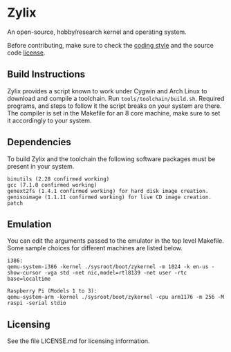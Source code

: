 # Zylix
An open-source, hobby/research kernel and operating system.

Before contributing, make sure to check the [coding style](https://github.com/MatthewEdgmon/Zylix/blob/master/STYLE.md) and the source code [license](https://github.com/MatthewEdgmon/Zylix/blob/master/LICENSE.md).

## Build Instructions
Zylix provides a script known to work under Cygwin and Arch Linux to download and compile a toolchain. Run ```tools/toolchain/build.sh```. Required programs, and steps to follow it the script breaks on your system are there. The compiler is set in the Makefile for an 8 core machine, make sure to set it accordingly to your system.

## Dependencies
To build Zylix and the toolchain the following software packages must be present in your system.

```
binutils (2.28 confirmed working)
gcc (7.1.0 confirmed working)
genext2fs (1.4.1 confirmed working) for hard disk image creation.
genisoimage (1.1.11 confirmed working) for live CD image creation.
patch
```

## Emulation
You can edit the arguments passed to the emulator in the top level Makefile. Some sample choices for different machines are listed below.
```
i386:
qemu-system-i386 -kernel ./sysroot/boot/zykernel -m 1024 -k en-us -show-cursor -vga std -net nic,model=rtl8139 -net user -rtc base=localtime

Raspberry Pi (Models 1 to 3):
qemu-system-arm -kernel ./sysroot/boot/zykernel -cpu arm1176 -m 256 -M raspi -serial stdio

```

## Licensing
See the file LICENSE.md for licensing information.
